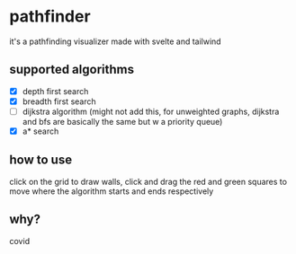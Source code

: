 # pathfinder

it's a pathfinding visualizer made with svelte and tailwind

## supported algorithms

- [x] depth first search
- [x] breadth first search
- [ ] dijkstra algorithm (might not add this, for unweighted graphs, dijkstra and bfs are basically the same but w a priority queue)
- [x] a\* search

## how to use

click on the grid to draw walls, click and drag the red and green squares to move where the algorithm starts and ends respectively

## why?

covid
